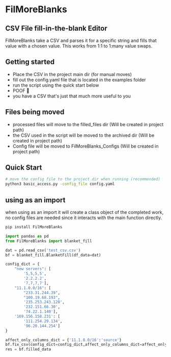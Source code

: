 # FilMoreBlanks
## CSV File fill-in-the-blank Editor

FilMoreBlanks take a CSV and parses it for a specific string and fills that value with a chosen value. This works from 1:1 to 1:many value swaps.

## Getting started
- Place the CSV in the project main dir (for manual moves)
- fill out the config.yaml file that is located in the examples folder
- run the script using the quick start below
- POOF 💨
- you have a CSV that's just that much more useful to you 

## Files being moved
- processed files will move to the filled_files dir (Will be created in project path)
- the CSV used in the script will be moved to the archived dir (Will be created in project path)
- Config file will be moved to FilMoreBlanks_Configs (Will be created in project path)


## Quick Start
```bash
# move the config file to the project dir when running (recommended)
python3 basic_access.py -config_file config.yaml
```

## using as an import
when using as an import it will create a class object of the completed work, no config files are needed since it interacts with the main function directly.
```bash
pip install FilMoreBlanks
```

```python
import pandas as pd
from FilMoreBlanks import blanket_fill

dat = pd.read_csv('test_csv.csv')
bf = blanket_fill.BlanketFill(df_data=dat)

config_dict = {
    "new servers": [
        '5,5,5,5',
        '2.2.2.2',
        '7,7,7,7'],
    "11.1.0.0/16": [
        "233.31.244.39",
        "100.19.68.193",
        '235.253.243.128',
        '232.151.66.30',
        '74.22.1.140'],
    '169.156.158.231': [
        '111.254.29.134',
        '96.20.144.254']
}

affect_only_columns_dict = {'11.1.0.0/16':'source'}
bf.fix_csv(config_dict=config_dict,affect_only_columns_dict=affect_only_columns_dict)
res = bf.filled_data
```
